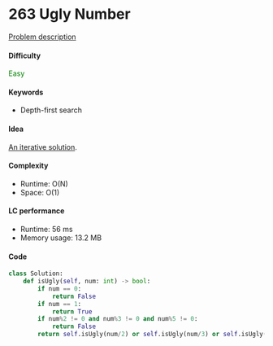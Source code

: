263 Ugly Number
=======================
[Problem description](https://leetcode.com/problems/ugly-number/)

#### Difficulty
<span style="color:green">Easy</span>

#### Keywords
- Depth-first search

#### Idea
[An iterative solution](https://leetcode.com/problems/ugly-number/discuss/281912/python).

#### Complexity
- Runtime: O(N)
- Space: O(1)

#### LC performance
- Runtime: 56 ms
- Memory usage: 13.2 MB

#### Code
```python
class Solution:
    def isUgly(self, num: int) -> bool:
        if num == 0:
            return False
        if num == 1:
            return True
        if num%2 != 0 and num%3 != 0 and num%5 != 0:
            return False
        return self.isUgly(num/2) or self.isUgly(num/3) or self.isUgly(num/5)
```